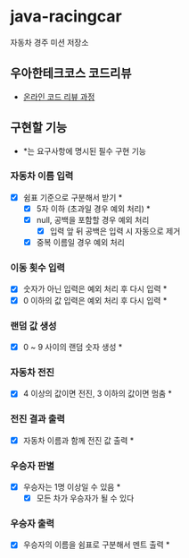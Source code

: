# java-racingcar

자동차 경주 미션 저장소

## 우아한테크코스 코드리뷰

- [온라인 코드 리뷰 과정](https://github.com/woowacourse/woowacourse-docs/blob/master/maincourse/README.md)

## 구현할 기능
- *는 요구사항에 명시된 필수 구현 기능

### 자동차 이름 입력
- [x] 쉼표 기준으로 구분해서 받기 *
  - [x] 5자 이하 (초과일 경우 예외 처리) *
  - [x] null, 공백을 포함할 경우 예외 처리
    - [x] 입력 앞 뒤 공백은 입력 시 자동으로 제거
  - [x] 중복 이름일 경우 예외 처리

### 이동 횟수 입력
- [x] 숫자가 아닌 입력은 예외 처리 후 다시 입력 *
- [x] 0 이하의 값 입력은 예외 처리 후 다시 입력 *

### 랜덤 값 생성
- [x] 0 ~ 9 사이의 랜덤 숫자 생성 *
 
### 자동차 전진
- [x] 4 이상의 값이면 전진, 3 이하의 값이면 멈춤 *

### 전진 결과 출력
- [x] 자동차 이름과 함께 전진 값 출력 *

### 우승자 판별
- [x] 우승자는 1명 이상일 수 있음 *
  - [x] 모든 차가 우승자가 될 수 있다

### 우승자 출력
- [x] 우승자의 이름을 쉼표로 구분해서 멘트 출력 *

